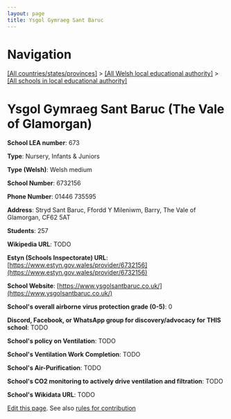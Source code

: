 ```yaml
---
layout: page
title: Ysgol Gymraeg Sant Baruc
---
```

# Navigation

[[All countries/states/provinces]](../../..) > [[All Welsh local educational authority]](../..) > [[All schools in local educational authority]](..)

# Ysgol Gymraeg Sant Baruc (The Vale of Glamorgan)

**School LEA number**: 673

**Type**: Nursery, Infants & Juniors

**Type (Welsh)**: Welsh medium

**School Number**: 6732156

**Phone Number**: 01446 735595

**Address**: Stryd Sant Baruc, Ffordd Y Mileniwm, Barry, The Vale of Glamorgan, CF62 5AT

**Students**: 257

**Wikipedia URL**: TODO

**Estyn (Schools Inspectorate) URL**: [https://www.estyn.gov.wales/provider/6732156](https://www.estyn.gov.wales/provider/6732156)

**School Website**: [https://www.ysgolsantbaruc.co.uk/](https://www.ysgolsantbaruc.co.uk/)

**School's overall airborne virus protection grade (0-5)**: 0

**Discord, Facebook, or WhatsApp group for discovery/advocacy for THIS school**: TODO

**School's policy on Ventilation**: TODO

**School's Ventilation Work Completion**: TODO

**School's Air-Purification**: TODO

**School's CO2 monitoring to actively drive ventilation and filtration**: TODO

**School's Wikidata URL**: TODO




[Edit this page](https://github.com/VentilationProject/Wales/edit/prif/./The_Vale_of_Glamorgan/Ysgol_Gymraeg_Sant_Baruc.md). See also [rules for contribution](../../../contribution-rules/)